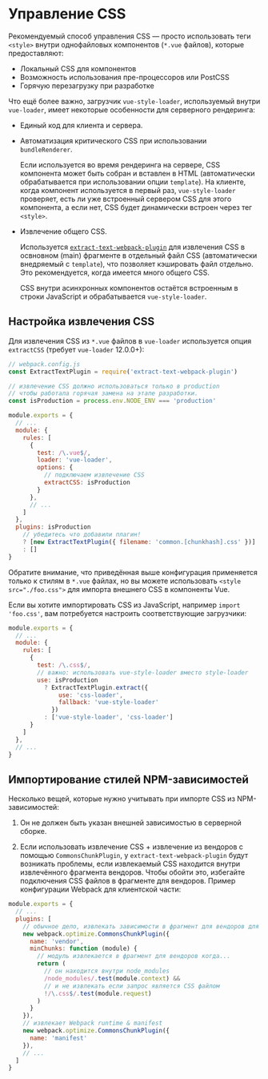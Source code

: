 # Управление CSS

Рекомендуемый способ управления CSS — просто использовать теги `<style>` внутри однофайловых компонентов (`*.vue` файлов), которые предоставляют:

- Локальный CSS для компонентов
- Возможность использования пре-процессоров или PostCSS
- Горячую перезагрузку при разработке

Что ещё более важно, загрузчик `vue-style-loader`, используемый внутри `vue-loader`, имеет некоторые особенности для серверного рендеринга:

- Единый код для клиента и сервера.

- Автоматизация критического CSS при использовании `bundleRenderer`.

  Если используется во время рендеринга на сервере, CSS компонента может быть собран и вставлен в HTML (автоматически обрабатывается при использовании опции `template`). На клиенте, когда компонент используется в первый раз, `vue-style-loader` проверяет, есть ли уже встроенный сервером CSS для этого компонента, а если нет, CSS будет динамически встроен через тег `<style>`.

- Извлечение общего CSS.

  Используется [`extract-text-webpack-plugin`](https://github.com/webpack-contrib/extract-text-webpack-plugin) для извлечения CSS в освновном (main) фрагменте в отдельный файл CSS (автоматически внедряемый с `template`), что позволяет кэшировать файл отдельно. Это рекомендуется, когда имеется много общего CSS.

  CSS внутри асинхронных компонентов остаётся встроенным в строки JavaScript и обрабатывается `vue-style-loader`.

## Настройка извлечения CSS

Для извлечения CSS из `*.vue` файлов в `vue-loader` используется опция `extractCSS` (требует `vue-loader` 12.0.0+):

``` js
// webpack.config.js
const ExtractTextPlugin = require('extract-text-webpack-plugin')

// извлечение CSS должно использоваться только в production
// чтобы работала горячая замена на этапе разработки.
const isProduction = process.env.NODE_ENV === 'production'

module.exports = {
  // ...
  module: {
    rules: [
      {
        test: /\.vue$/,
        loader: 'vue-loader',
        options: {
          // подключаем извлечение CSS
          extractCSS: isProduction
        }
      },
      // ...
    ]
  },
  plugins: isProduction
    // убедитесь что добавили плагин!
    ? [new ExtractTextPlugin({ filename: 'common.[chunkhash].css' })]
    : []
}
```

Обратите внимание, что приведённая выше конфигурация применяется только к стилям в `*.vue` файлах, но вы можете использовать `<style src="./foo.css">` для импорта внешнего CSS в компоненты Vue.

Если вы хотите импортировать CSS из JavaScript, например `import 'foo.css'`, вам потребуется настроить соответствующие загрузчики:

``` js
module.exports = {
  // ...
  module: {
    rules: [
      {
        test: /\.css$/,
        // важно: использовать vue-style-loader вместо style-loader
        use: isProduction
          ? ExtractTextPlugin.extract({
              use: 'css-loader',
              fallback: 'vue-style-loader'
            })
          : ['vue-style-loader', 'css-loader']
      }
    ]
  },
  // ...
}
```

## Импортирование стилей NPM-зависимостей

Несколько вещей, которые нужно учитывать при импорте CSS из NPM-зависимостей:

1. Он не должен быть указан внешней зависимостью в серверной сборке.

2. Если использовать извлечение CSS + извлечение из вендоров с помощью `CommonsChunkPlugin`, у `extract-text-webpack-plugin` будут возникать проблемы, если извлекаемый CSS находится внутри извлечённого фрагмента вендоров. Чтобы обойти это, избегайте подключения CSS файлов в фрагменте для вендоров. Пример конфигурации Webpack для клиентской части:

  ``` js
  module.exports = {
    // ...
    plugins: [
      // обычное дело, извлекать зависимости в фрагмент для вендоров для лучшего кэширования.
      new webpack.optimize.CommonsChunkPlugin({
        name: 'vendor',
        minChunks: function (module) {
          // модуль извлекается в фрагмент для вендоров когда...
          return (
            // он находится внутри node_modules
            /node_modules/.test(module.context) &&
            // и не извлекать если запрос является CSS файлом
            !/\.css$/.test(module.request)
          )
        }
      }),
      // извлекает Webpack runtime & manifest
      new webpack.optimize.CommonsChunkPlugin({
        name: 'manifest'
      }),
      // ...
    ]
  }
  ```
